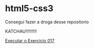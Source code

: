 # html5-css3
 Consegui fazer a droga desse repositorio

KATCHAU!!!!!!!!!

<a href="https://github.com/hokagui2k20/html5-css3/tree/main/atividades/ex017/fonte01.html"> Executar o Exercicio 017